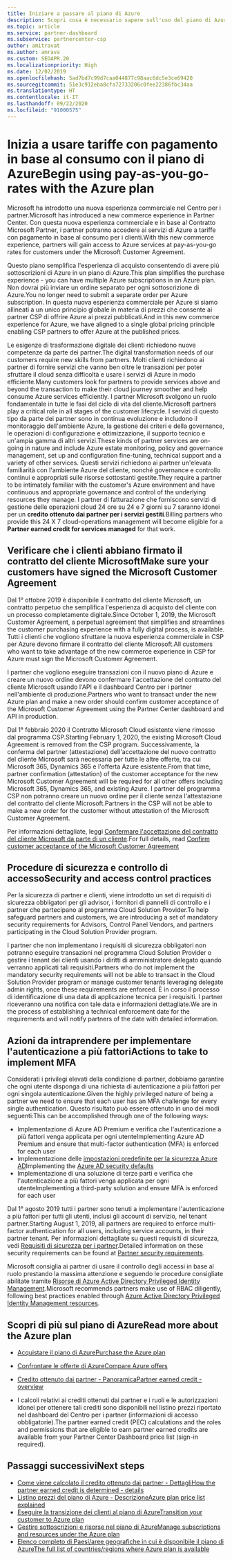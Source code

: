 ```yaml
---
title: Iniziare a passare al piano di Azure
description: Scopri cosa è necessario sapere sull'uso del piano di Azure con pagamento in base al consumo, incluse le operazioni preliminari, le precauzioni di sicurezza e le procedure per iniziare.
ms.topic: article
ms.service: partner-dashboard
ms.subservice: partnercenter-csp
author: amitravat
ms.author: amrava
ms.custom: SEOAPR.20
ms.localizationpriority: High
ms.date: 12/02/2019
ms.openlocfilehash: 5ad7bd7c99d7caa044877c98aac6dc5e3ce69420
ms.sourcegitcommit: 51e3c912eba8cfa72733206c0fee22386fbc34aa
ms.translationtype: HT
ms.contentlocale: it-IT
ms.lasthandoff: 09/22/2020
ms.locfileid: "91000575"
---
```

# <a name="begin-using-pay-as-you-go-rates-with-the-azure-plan"></a><span data-ttu-id="eb6e8-103">Inizia a usare tariffe con pagamento in base al consumo con il piano di Azure</span><span class="sxs-lookup"><span data-stu-id="eb6e8-103">Begin using pay-as-you-go-rates with the Azure plan</span></span>

<span data-ttu-id="eb6e8-104">Microsoft ha introdotto una nuova esperienza commerciale nel Centro per i partner.</span><span class="sxs-lookup"><span data-stu-id="eb6e8-104">Microsoft has introduced a new commerce experience in Partner Center.</span></span>  <span data-ttu-id="eb6e8-105">Con questa nuova esperienza commerciale e in base al Contratto Microsoft Partner, i partner potranno accedere ai servizi di Azure a tariffe con pagamento in base al consumo per i clienti.</span><span class="sxs-lookup"><span data-stu-id="eb6e8-105">With this new commerce experience, partners will gain access to Azure services at pay-as-you-go rates for customers under the Microsoft Customer Agreement.</span></span>

<span data-ttu-id="eb6e8-106">Questo piano semplifica l'esperienza di acquisto consentendo di avere più sottoscrizioni di Azure in un piano di Azure.</span><span class="sxs-lookup"><span data-stu-id="eb6e8-106">This plan simplifies the purchase experience - you can have multiple Azure subscriptions in an Azure plan.</span></span> <span data-ttu-id="eb6e8-107">Non dovrai più inviare un ordine separato per ogni sottoscrizione di Azure.</span><span class="sxs-lookup"><span data-stu-id="eb6e8-107">You no longer need to submit a separate order per Azure subscription.</span></span> <span data-ttu-id="eb6e8-108">In questa nuova esperienza commerciale per Azure si siamo allineati a un unico principio globale in materia di prezzi che consente ai partner CSP di offrire Azure ai prezzi pubblicati.</span><span class="sxs-lookup"><span data-stu-id="eb6e8-108">And in this new commerce experience for Azure, we have aligned to a single global pricing principle enabling CSP partners to offer Azure at the published prices.</span></span>

<span data-ttu-id="eb6e8-109">Le esigenze di trasformazione digitale dei clienti richiedono nuove competenze da parte dei partner.</span><span class="sxs-lookup"><span data-stu-id="eb6e8-109">The digital transformation needs of our customers require new skills from partners.</span></span> <span data-ttu-id="eb6e8-110">Molti clienti richiedono ai partner di fornire servizi che vanno ben oltre le transazioni per poter sfruttare il cloud senza difficoltà e usare i servizi di Azure in modo efficiente.</span><span class="sxs-lookup"><span data-stu-id="eb6e8-110">Many customers look for partners to provide services above and beyond the transaction to make their cloud journey smoother and help consume Azure services efficiently.</span></span> <span data-ttu-id="eb6e8-111">I partner Microsoft svolgono un ruolo fondamentale in tutte le fasi del ciclo di vita del cliente.</span><span class="sxs-lookup"><span data-stu-id="eb6e8-111">Microsoft partners play a critical role in all stages of the customer lifecycle.</span></span> <span data-ttu-id="eb6e8-112">I servizi di questo tipo da parte dei partner sono in continua evoluzione e includono il monitoraggio dell'ambiente Azure, la gestione dei criteri e della governance, le operazioni di configurazione e ottimizzazione, il supporto tecnico e un'ampia gamma di altri servizi.</span><span class="sxs-lookup"><span data-stu-id="eb6e8-112">These kinds of partner services are on-going in nature and include Azure estate monitoring, policy and governance management, set up and configuration fine-tuning, technical support and a variety of other services.</span></span> <span data-ttu-id="eb6e8-113">Questi servizi richiedono ai partner un'elevata familiarità con l'ambiente Azure del cliente, nonché governance e controllo continui e appropriati sulle risorse sottostanti gestite.</span><span class="sxs-lookup"><span data-stu-id="eb6e8-113">They require a partner to be intimately familiar with the customer's Azure environment and have continuous and appropriate governance and control of the underlying resources they manage.</span></span> <span data-ttu-id="eb6e8-114">I partner di fatturazione che forniscono servizi di gestione delle operazioni cloud 24 ore su 24 e 7 giorni su 7 saranno idonei per un **credito ottenuto dai partner per i servizi gestiti**.</span><span class="sxs-lookup"><span data-stu-id="eb6e8-114">Billing partners who provide this 24 X 7 cloud-operations management will become eligible for a **Partner earned credit for services managed** for that work.</span></span>

## <a name="make-sure-your-customers-have-signed-the-microsoft-customer-agreement"></a><span data-ttu-id="eb6e8-115">Verificare che i clienti abbiano firmato il contratto del cliente Microsoft</span><span class="sxs-lookup"><span data-stu-id="eb6e8-115">Make sure your customers have signed the Microsoft Customer Agreement</span></span>

<span data-ttu-id="eb6e8-116">Dal 1° ottobre 2019 è disponibile il contratto del cliente Microsoft, un contratto perpetuo che semplifica l'esperienza di acquisto del cliente con un processo completamente digitale.</span><span class="sxs-lookup"><span data-stu-id="eb6e8-116">Since October 1, 2019, the Microsoft Customer Agreement, a perpetual agreement that simplifies and streamlines the customer purchasing experience with a fully digital process, is available.</span></span> <span data-ttu-id="eb6e8-117">Tutti i clienti che vogliono sfruttare la nuova esperienza commerciale in CSP per Azure devono firmare il contratto del cliente Microsoft.</span><span class="sxs-lookup"><span data-stu-id="eb6e8-117">All customers who want to take advantage of the new commerce experience in CSP for Azure must sign the Microsoft Customer Agreement.</span></span>

<span data-ttu-id="eb6e8-118">I partner che vogliono eseguire transazioni con il nuovo piano di Azure e creare un nuovo ordine devono confermare l'accettazione del contratto del cliente Microsoft usando l'API e il dashboard Centro per i partner nell'ambiente di produzione.</span><span class="sxs-lookup"><span data-stu-id="eb6e8-118">Partners who want to transact under the new Azure plan and make a new order should confirm customer acceptance of the Microsoft Customer Agreement using the Partner Center dashboard and API in production.</span></span>

<span data-ttu-id="eb6e8-119">Dal 1° febbraio 2020 il Contratto Microsoft Cloud esistente viene rimosso dal programma CSP.</span><span class="sxs-lookup"><span data-stu-id="eb6e8-119">Starting February 1, 2020, the existing Microsoft Cloud Agreement is removed from the CSP program.</span></span> <span data-ttu-id="eb6e8-120">Successivamente, la conferma del partner (attestazione) dell'accettazione del nuovo contratto del cliente Microsoft sarà necessaria per tutte le altre offerte, tra cui Microsoft 365, Dynamics 365 e l'offerta Azure esistente.</span><span class="sxs-lookup"><span data-stu-id="eb6e8-120">From that time, partner confirmation (attestation) of the customer acceptance for the new Microsoft Customer Agreement will be required for all other offers including Microsoft 365, Dynamics 365, and existing Azure.</span></span> <span data-ttu-id="eb6e8-121">I partner del programma CSP non potranno creare un nuovo ordine per il cliente senza l'attestazione del contratto del cliente Microsoft.</span><span class="sxs-lookup"><span data-stu-id="eb6e8-121">Partners in the CSP will not be able to make a new order for the customer without attestation of the Microsoft Customer Agreement.</span></span>

<span data-ttu-id="eb6e8-122">Per informazioni dettagliate, leggi [Confermare l'accettazione del contratto del cliente Microsoft da parte di un cliente](confirm-customer-agreement.md).</span><span class="sxs-lookup"><span data-stu-id="eb6e8-122">For full details, read [Confirm customer acceptance of the Microsoft Customer Agreement](confirm-customer-agreement.md)</span></span>

## <a name="security-and-access-control-practices"></a><span data-ttu-id="eb6e8-123">Procedure di sicurezza e controllo di accesso</span><span class="sxs-lookup"><span data-stu-id="eb6e8-123">Security and access control practices</span></span>

<span data-ttu-id="eb6e8-124">Per la sicurezza di partner e clienti, viene introdotto un set di requisiti di sicurezza obbligatori per gli advisor, i fornitori di pannelli di controllo e i partner che partecipano al programma Cloud Solution Provider.</span><span class="sxs-lookup"><span data-stu-id="eb6e8-124">To help safeguard partners and customers, we are introducing a set of mandatory security requirements for Advisors, Control Panel Vendors, and partners participating in the Cloud Solution Provider program.</span></span>

<span data-ttu-id="eb6e8-125">I partner che non implementano i requisiti di sicurezza obbligatori non potranno eseguire transazioni nel programma Cloud Solution Provider o gestire i tenant dei clienti usando i diritti di amministratore delegato quando verranno applicati tali requisiti.</span><span class="sxs-lookup"><span data-stu-id="eb6e8-125">Partners who do not implement the mandatory security requirements will not be able to transact in the Cloud Solution Provider program or manage customer tenants leveraging delegate admin rights, once these requirements are enforced.</span></span> <span data-ttu-id="eb6e8-126">È in corso il processo di identificazione di una data di applicazione tecnica per i requisiti. I partner riceveranno una notifica con tale data e informazioni dettagliate.</span><span class="sxs-lookup"><span data-stu-id="eb6e8-126">We are in the process of establishing a technical enforcement date for the requirements and will notify partners of the date with detailed information.</span></span>

## <a name="actions-to-take-to-implement-mfa"></a><span data-ttu-id="eb6e8-127">Azioni da intraprendere per implementare l'autenticazione a più fattori</span><span class="sxs-lookup"><span data-stu-id="eb6e8-127">Actions to take to implement MFA</span></span>

<span data-ttu-id="eb6e8-128">Considerati i privilegi elevati della condizione di partner, dobbiamo garantire che ogni utente disponga di una richiesta di autenticazione a più fattori per ogni singola autenticazione.</span><span class="sxs-lookup"><span data-stu-id="eb6e8-128">Given the highly privileged nature of being a partner we need to ensure that each user has an MFA challenge for every single authentication.</span></span> <span data-ttu-id="eb6e8-129">Questo risultato può essere ottenuto in uno dei modi seguenti:</span><span class="sxs-lookup"><span data-stu-id="eb6e8-129">This can be accomplished through one of the following ways:</span></span>

- <span data-ttu-id="eb6e8-130">Implementazione di Azure AD Premium e verifica che l'autenticazione a più fattori venga applicata per ogni utente</span><span class="sxs-lookup"><span data-stu-id="eb6e8-130">Implementing Azure AD Premium and ensure that multi-factor authentication (MFA) is enforced for each user</span></span>
- <span data-ttu-id="eb6e8-131">Implementazione delle [impostazioni predefinite per la sicurezza Azure AD](/azure/active-directory/conditional-access/concept-conditional-access-security-defaults)</span><span class="sxs-lookup"><span data-stu-id="eb6e8-131">Implementing the [Azure AD security defaults](/azure/active-directory/conditional-access/concept-conditional-access-security-defaults)</span></span>
- <span data-ttu-id="eb6e8-132">Implementazione di una soluzione di terze parti e verifica che l'autenticazione a più fattori venga applicata per ogni utente</span><span class="sxs-lookup"><span data-stu-id="eb6e8-132">Implementing a third-party solution and ensure MFA is enforced for each user</span></span>

<span data-ttu-id="eb6e8-133">Dal 1° agosto 2019 tutti i partner sono tenuti a implementare l'autenticazione a più fattori per tutti gli utenti, inclusi gli account di servizio, nel tenant partner.</span><span class="sxs-lookup"><span data-stu-id="eb6e8-133">Starting August 1, 2019, all partners are required to enforce multi-factor authentication for all users, including service accounts, in their partner tenant.</span></span> <span data-ttu-id="eb6e8-134">Per informazioni dettagliate su questi requisiti di sicurezza, vedi [Requisiti di sicurezza per i partner](partner-security-requirements.md).</span><span class="sxs-lookup"><span data-stu-id="eb6e8-134">Detailed information on these security requirements can be found at [Partner security requirements](partner-security-requirements.md).</span></span>

<span data-ttu-id="eb6e8-135">Microsoft consiglia ai partner di usare il controllo degli accessi in base al ruolo prestando la massima attenzione e seguendo le procedure consigliate abilitate tramite [Risorse di Azure Active Directory Privileged Identity Management](/azure/active-directory/privileged-identity-management/pim-configure).</span><span class="sxs-lookup"><span data-stu-id="eb6e8-135">Microsoft recommends partners make use of RBAC diligently, following best practices enabled through [Azure Active Directory Privileged Identity Management resources](/azure/active-directory/privileged-identity-management/pim-configure).</span></span>

## <a name="read-more-about-the-azure-plan"></a><span data-ttu-id="eb6e8-136">Scopri di più sul piano di Azure</span><span class="sxs-lookup"><span data-stu-id="eb6e8-136">Read more about the Azure plan</span></span>

- [<span data-ttu-id="eb6e8-137">Acquistare il piano di Azure</span><span class="sxs-lookup"><span data-stu-id="eb6e8-137">Purchase the Azure plan</span></span>](purchase-azure-plan.md)

- [<span data-ttu-id="eb6e8-138">Confrontare le offerte di Azure</span><span class="sxs-lookup"><span data-stu-id="eb6e8-138">Compare Azure offers</span></span>](compare-azure-offers.md)

- [<span data-ttu-id="eb6e8-139">Credito ottenuto dai partner - Panoramica</span><span class="sxs-lookup"><span data-stu-id="eb6e8-139">Partner earned credit - overview</span></span>](partner-earned-credit.md)

- <span data-ttu-id="eb6e8-140">I calcoli relativi ai crediti ottenuti dai partner e i ruoli e le autorizzazioni idonei per ottenere tali crediti sono disponibili nel listino prezzi riportato nel dashboard del Centro per i partner (informazioni di accesso obbligatorie).</span><span class="sxs-lookup"><span data-stu-id="eb6e8-140">The partner earned credit (PEC) calculations and the roles and permissions that are eligible to earn partner earned credits are available from your Partner Center Dashboard price list (sign-in required).</span></span>

## <a name="next-steps"></a><span data-ttu-id="eb6e8-141">Passaggi successivi</span><span class="sxs-lookup"><span data-stu-id="eb6e8-141">Next steps</span></span> 

- [<span data-ttu-id="eb6e8-142">Come viene calcolato il credito ottenuto dai partner - Dettagli</span><span class="sxs-lookup"><span data-stu-id="eb6e8-142">How the partner earned credit is determined - details</span></span>](partner-earned-credit-explanation.md)
- [<span data-ttu-id="eb6e8-143">Listino prezzi del piano di Azure - Descrizione</span><span class="sxs-lookup"><span data-stu-id="eb6e8-143">Azure plan price list explained</span></span>](azure-plan-price-list.md)
- [<span data-ttu-id="eb6e8-144">Eseguire la transizione dei clienti al piano di Azure</span><span class="sxs-lookup"><span data-stu-id="eb6e8-144">Transition your customer to Azure plan</span></span>](azure-plan-transition.md)
- [<span data-ttu-id="eb6e8-145">Gestire sottoscrizioni e risorse nel piano di Azure</span><span class="sxs-lookup"><span data-stu-id="eb6e8-145">Manage subscriptions and resources under the Azure plan</span></span>](azure-plan-manage.md)
- [<span data-ttu-id="eb6e8-146">Elenco completo di Paesi/aree geografiche in cui è disponibile il piano di Azure</span><span class="sxs-lookup"><span data-stu-id="eb6e8-146">The full list of countries/regions where Azure plan is available</span></span>](https://query.prod.cms.rt.microsoft.com/cms/api/am/binary/RE3QN0x)